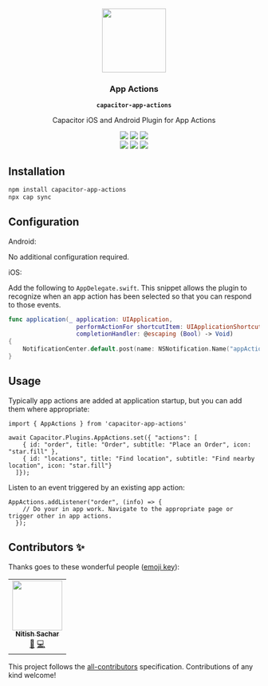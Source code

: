 <p align="center"><br><img src="https://user-images.githubusercontent.com/236501/85893648-1c92e880-b7a8-11ea-926d-95355b8175c7.png" width="128" height="128" /></p>

<h3 align="center">App Actions</h3>
<p align="center"><strong><code>capacitor-app-actions</code></strong></p>
<p align="center">
  Capacitor iOS and Android Plugin for App Actions
</p>

<p align="center">
  <img src="https://img.shields.io/maintenance/yes/2021?style=flat-square" />
  <a href="https://github.com/uioporqwerty/capacitor-app-actions/actions?query=workflow%3A%22Plugin-CI%22"><img src="https://img.shields.io/github/workflow/status/uioporqwerty/capacitor-app-actions/Plugin-CI?style=flat-square" /></a>
  <a href="https://www.npmjs.com/package/capacitor-app-actions"><img src="https://img.shields.io/npm/l/capacitor-app-actions?style=flat-square" /></a>
<br>
  <a href="https://www.npmjs.com/package/capacitor-app-actions"><img src="https://img.shields.io/npm/dw/capacitor-app-actions?style=flat-square" /></a>
  <a href="https://www.npmjs.com/package/capacitor-app-actions"><img src="https://img.shields.io/npm/v/capacitor-app-actions?style=flat-square" /></a>
<!-- ALL-CONTRIBUTORS-BADGE:START - Do not remove or modify this section -->
<a href="#contributors-"><img src="https://img.shields.io/badge/all%20contributors-1-orange?style=flat-square" /></a>
<!-- ALL-CONTRIBUTORS-BADGE:END -->
</p>

## Installation

```bash
npm install capacitor-app-actions
npx cap sync
```

## Configuration

Android:

No additional configuration required.

iOS:

Add the following to `AppDelegate.swift`. This snippet allows the plugin to recognize when an app action has been selected so that you can respond to those events.

```swift
func application(_ application: UIApplication,
                   performActionFor shortcutItem: UIApplicationShortcutItem,
                   completionHandler: @escaping (Bool) -> Void)
{
    NotificationCenter.default.post(name: NSNotification.Name("appActionReceived"), object: nil, userInfo: ["actionId" : shortcutItem.type])
}
```

## Usage

Typically app actions are added at application startup, but you can add them where appropriate:

```
import { AppActions } from 'capacitor-app-actions'

await Capacitor.Plugins.AppActions.set({ "actions": [ 
    { id: "order", title: "Order", subtitle: "Place an Order", icon: "star.fill" }, 
    { id: "locations", title: "Find location", subtitle: "Find nearby location", icon: "star.fill"}
  ]});
```
Listen to an event triggered by an existing app action:

```
AppActions.addListener("order", (info) => {
    // Do your in app work. Navigate to the appropriate page or trigger other in app actions.
  });
```
## Contributors ✨

Thanks goes to these wonderful people ([emoji key](https://allcontributors.org/docs/en/emoji-key)):

<!-- ALL-CONTRIBUTORS-LIST:START - Do not remove or modify this section -->
<!-- prettier-ignore-start -->
<!-- markdownlint-disable -->
<table>
  <tr>
    <td align="center"><a href="https://github.com/uioporqwerty"><img src="https://avatars.githubusercontent.com/u/4053751?v=4?s=100" width="100px;" alt=""/><br /><sub><b>Nitish Sachar</b></sub></a><br /><a href="#maintenance-uioporqwerty" title="Maintenance">🚧</a> <a href="https://github.com/uioporqwerty/capacitor-app-actions/commits?author=uioporqwerty" title="Code">💻</a></td>
  </tr>
</table>

<!-- markdownlint-restore -->
<!-- prettier-ignore-end -->

<!-- ALL-CONTRIBUTORS-LIST:END -->

This project follows the [all-contributors](https://github.com/all-contributors/all-contributors) specification. Contributions of any kind welcome!